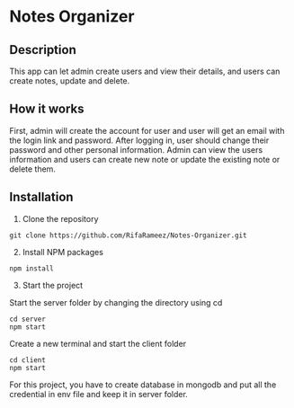 # Notes Organizer

## Description

This app can let admin create users and view their details, and users can create notes, update and delete.

## How it works

First, admin will create the account for user and user will get an email with the login link and password. After logging in, user should change their password and other personal information. Admin can view the users information and users can create new note or update the existing note or delete them.

## Installation

1. Clone the repository
```
git clone https://github.com/RifaRameez/Notes-Organizer.git
```
2. Install NPM packages
```
npm install
```
3. Start the project
  
Start the server folder by changing the directory using cd 
```
cd server
npm start
```
Create a new terminal and start the client folder
```
cd client
npm start
```

For this project, you have to create database in mongodb and put all the credential in env file and keep it in server folder.
